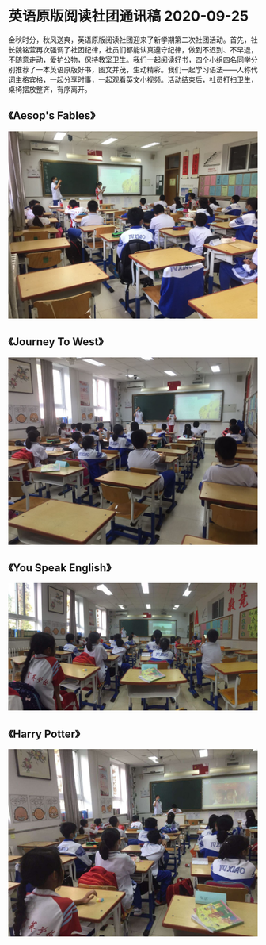 <!--
 * @Author: Hiseh
 * @Date: 2020-09-26 22:04:45
 * @LastEditors: Hiseh
 * @LastEditTime: 2020-09-27 09:11:02
 * @Description: 
-->

# 英语原版阅读社团通讯稿 2020-09-25

金秋时分，秋风送爽，英语原版阅读社团迎来了新学期第二次社团活动。首先，社长魏铭萱再次强调了社团纪律，社员们都能认真遵守纪律，做到不迟到、不早退，不随意走动，爱护公物，保持教室卫生。我们一起阅读好书，四个小组四名同学分别推荐了一本英语原版好书，图文并茂，生动精彩。我们一起学习语法——人称代词主格宾格，一起分享时事，一起观看英文小视频。活动结束后，社员打扫卫生，桌椅摆放整齐，有序离开。

## 《Aesop's Fables》

![Aesop's Fables](../img/anan/20200925/261601128511_.pic.jpg)

## 《Journey To West》

![Journey To West](../img/anan/20200925/271601128513_.pic.jpg)

## 《You Speak English》

![You Speak English](../img/anan/20200925/281601128515_.pic.jpg)

## 《Harry Potter》

![Harry Potter](../img/anan/20200925/301601128516_.pic.jpg)
